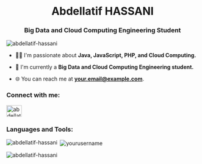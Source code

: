<h1 align="center">Abdellatif HASSANI</h1>
<h3 align="center">Big Data and Cloud Computing Engineering Student</h3>

<p align="left"> <img src="https://komarev.com/ghpvc/?username=abdellatif-hassani&label=Profile%20views&color=0e75b6&style=flat" alt="abdellatif-hassani" /> </p>

- 👨‍💻 I'm passionate about **Java, JavaScript, PHP, and Cloud Computing.**

- 💼 I'm currently a **Big Data and Cloud Computing Engineering student.**

- 🌐 You can reach me at **your.email@example.com**.

<h3 align="left">Connect with me:</h3>
<p align="left">
<a href="https://linkedin.com/in/abdellatif-hassani/" target="blank"><img align="center" src="linkedin-icon-url" alt="abdellatif-hassani" height="30" width="40" /></a>
</p>

<h3 align="left">Languages and Tools:</h3>
<p align="left">
  <!-- Add icons and links to your preferred programming languages and tools here -->
  <!-- Example: <a href="https://example.com" target="_blank"> <img src="example-icon-url" alt="example" width="40" height="40"/> </a> -->
</p>

<p align="center">
  <img align="left" src="https://github-readme-stats.vercel.app/api?username=abdellatif-hassani&theme=tokyonight&show_icons=true&hide_border=true&count_private=true" alt="abdellatif-hassani" />
</p>
<p>&nbsp;<img align="center" src="https://github-readme-streak-stats.herokuapp.com/?user=abdellatif-hassani&theme=tokyonight&hide_border=true" alt="yourusername" /></p>
<p><img align="center" src="https://github-readme-stats.vercel.app/api/top-langs/?username=abdellatif-hassani&theme=tokyonight&show_icons=true&hide_border=true&layout=compact" alt="abdellatif-hassani" /></p>
